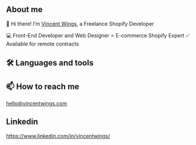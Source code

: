 ## About me
👋 Hi there!
I’m [Vincent Wings](http://vincentwings.com/), a Freelance Shopify Developer

💻 Front-End Developer and Web Designer 
⭐️ E-commerce Shopify Expert 
✅ Available for remote contracts

## 🛠️ Languages and tools

## 📫 How to reach me
hello@vincentwings.com

## Linkedin
https://www.linkedin.com/in/vincentwings/

<!---
VincentWings/VincentWings is a ✨ special ✨ repository because its `README.md` (this file) appears on your GitHub profile.
You can click the Preview link to take a look at your changes.
--->

